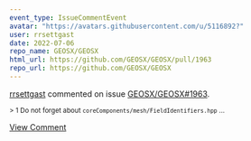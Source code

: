 ```yaml
---
event_type: IssueCommentEvent
avatar: "https://avatars.githubusercontent.com/u/5116892?"
user: rrsettgast
date: 2022-07-06
repo_name: GEOSX/GEOSX
html_url: https://github.com/GEOSX/GEOSX/pull/1963
repo_url: https://github.com/GEOSX/GEOSX
---
```


<a href='https://github.com/rrsettgast' target='_blank'>rrsettgast</a> commented on issue <a href='https://github.com/GEOSX/GEOSX/pull/1963' target='_blank'>GEOSX/GEOSX#1963</a>.

<small>> 1 Do not forget about `coreComponents/mesh/FieldIdentifiers.hpp`...</small>

<a href='https://github.com/GEOSX/GEOSX/pull/1963' target='_blank'>View Comment</a>